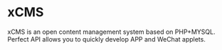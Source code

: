 # xCMS
xCMS is an open content management system based on PHP+MYSQL. Perfect API allows you to quickly develop APP and WeChat applets.
